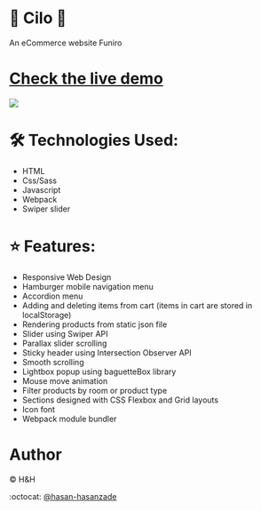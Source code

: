 # 🔹 Cilo 🔹

An eCommerce website Funiro

# [Check the live demo](https://hasan-hasanzade.github.io/cilo/)

![](https://github.com/hasan-hasanzade/lafurniture/blob/main/src/assets/intro.png)

# 🛠 Technologies Used:

+ HTML
+ Css/Sass
+ Javascript
+ Webpack
+ Swiper slider

# ⭐ Features:

+ Responsive Web Design
+ Hamburger mobile navigation menu
+ Accordion menu
+ Adding and deleting items from cart (items in cart are stored in localStorage)
+ Rendering products from static json file
+ Slider using Swiper API
+ Parallax slider scrolling
+ Sticky header using Intersection Observer API
+ Smooth scrolling
+ Lightbox popup using baguetteBox library
+ Mouse move animation
+ Filter products by room or product type
+ Sections designed with CSS Flexbox and Grid layouts
+ Icon font
+ Webpack module bundler

# Author

 :copyright: H&H
 
 :octocat: [@hasan-hasanzade](https://github.com/hasan-hasanzade)
